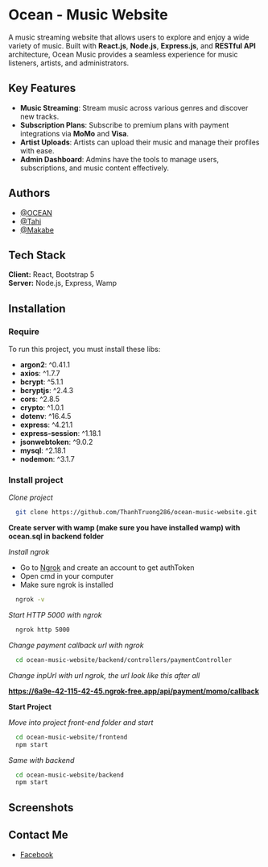
# Ocean - Music Website

A music streaming website that allows users to explore and enjoy a wide variety of music. Built with **React.js**, **Node.js**, **Express.js**, and **RESTful API** architecture, Ocean Music provides a seamless experience for music listeners, artists, and administrators.

## Key Features
- **Music Streaming**: Stream music across various genres and discover new tracks.
- **Subscription Plans**: Subscribe to premium plans with payment integrations via **MoMo** and **Visa**.
- **Artist Uploads**: Artists can upload their music and manage their profiles with ease.
- **Admin Dashboard**: Admins have the tools to manage users, subscriptions, and music content effectively.


## Authors

- [@OCEAN](https://github.com/ThanhTruong286)
- [@Tahi](https://github.com/quocthai24)
- [@Makabe](https://github.com/makabe1302)


## Tech Stack

**Client:** React, Bootstrap 5  
**Server:** Node.js, Express, Wamp


## Installation

### Require
To run this project, you must install these libs:
- **argon2**: ^0.41.1
- **axios**: ^1.7.7
- **bcrypt**: ^5.1.1
- **bcryptjs**: ^2.4.3
- **cors**: ^2.8.5
- **crypto**: ^1.0.1
- **dotenv**: ^16.4.5
- **express**: ^4.21.1
- **express-session**: ^1.18.1
- **jsonwebtoken**: ^9.0.2
- **mysql**: ^2.18.1
- **nodemon**: ^3.1.7

### Install project

*Clone project*
```bash
  git clone https://github.com/ThanhTruong286/ocean-music-website.git
```

**Create server with wamp (make sure you have installed wamp) with ocean.sql in backend folder**

*Install ngrok*
- Go to [Ngrok](https://ngrok.com/) and create an account to get authToken
- Open cmd in your computer
- Make sure ngrok is installed
```bash
  ngrok -v
```
*Start HTTP 5000 with ngrok*
```bash
  ngrok http 5000
```
*Change payment callback url with ngrok*
```bash
  cd ocean-music-website/backend/controllers/paymentController
```
*Change inpUrl with url ngrok, the url look like this after all*

**https://6a9e-42-115-42-45.ngrok-free.app/api/payment/momo/callback**

**Start Project**

*Move into project front-end folder and start*
```bash
  cd ocean-music-website/frontend
  npm start
```
*Same with backend*
```bash
  cd ocean-music-website/backend
  npm start
```
## Screenshots



## Contact Me
- [Facebook](https://www.facebook.com/profile.php?id=100028475149917)









